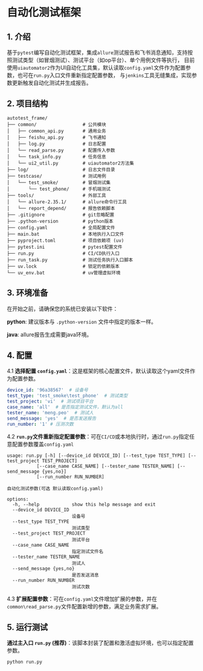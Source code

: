 # 自动化测试框架

## 1. 介绍

基于`pytest`编写自动化测试框架，集成`allure`测试报告和飞书消息通知，支持按照测试类型（如冒烟测试）、测试平台（如op平台）、单个用例文件等执行，
目前使用`uiautomator2`作为UI自动化工具集，默认读取`config.yaml`文件作为配置参数，也可在`run.py`入口文件重新指定配置参数，
与`jenkins`工具无缝集成，实现参数更新触发自动化测试并生成报告。

## 2. 项目结构

```
autotest_frame/
├── common/                 # 公共模块
│   ├── common_api.py       # 通用业务
│   ├── feishu_api.py       # 飞书通知
│   ├── log.py              # 日志配置
│   └── read_parse.py       # 配置传入参数
│   └── task_info.py        # 任务信息
│   └── ui2_util.py         # uiautomator2方法集
├── log/                    # 日志文件目录
├── testcase/               # 测试用例
│   └── test_smoke/         # 冒烟测试集
│       └── test_phone/     # 手机端测试
├── tools/                  # 外部工具
│   └── allure-2.35.1/      # allure命令行工具
│   └── report_depend/      # 报告依赖脚本
├── .gitignore              # git忽略配置
├── .python-version         # python版本
├── config.yaml             # 全局配置文件
├── main.bat                # 本地执行入口文件
├── pyproject.toml          # 项目依赖项 (uv)
├── pytest.ini              # pytest配置文件
├── run.py                  # CI/CD执行入口
├── run_task.py             # 测试任务执行入口脚本
├── uv.lock                 # 锁定的依赖版本 
└── uv_env.bat              # uv管理虚拟环境 
```

## 3. 环境准备

在开始之前，请确保您的系统已安装以下软件：

   **python**: 建议版本与 `.python-version` 文件中指定的版本一样。

   **java**: allure报告生成需要java环境。

## 4. 配置

4.1 **选择配置 `config.yaml`**：这是框架的核心配置文件，默认读取这个yaml文件作为配置参数。
   ```yaml
   device_id: '96a38567'  # 设备号
   test_type: 'test_smoke\test_phone'  # 测试类型
   test_project: 'vi'  # 测试项目平台
   case_name: 'all'  # 是否指定测试文件，默认为all
   tester_name: 'meng.peo'  # 测试人
   send_message: 'yes'  # 是否发送报告
   run_number: '1' # 压测次数
   ```
4.2 **`run.py`文件重新指定配置参数**：可在`CI/CD`或本地执行时，通过`run.py`指定任意配置参数覆盖`config.yaml`
   ```text
   usage: run.py [-h] [--device_id DEVICE_ID] [--test_type TEST_TYPE] [--test_project TEST_PROJECT]
              [--case_name CASE_NAME] [--tester_name TESTER_NAME] [--send_message {yes,no}]       
              [--run_number RUN_NUMBER]
   
   自动化测试参数(可选 默认读取config.yaml)
   
   options:
     -h, --help            show this help message and exit
     --device_id DEVICE_ID
                           设备号
     --test_type TEST_TYPE
                           测试类型
     --test_project TEST_PROJECT
                           测试平台
     --case_name CASE_NAME
                           指定测试文件名
     --tester_name TESTER_NAME
                           测试人
     --send_message {yes,no}
                           是否发送消息
     --run_number RUN_NUMBER
                           测试次数

   ```
4.3 **扩展配置参数**：可在`config.yaml`文件增加扩展的参数，并在`common\read_parse.py`文件配置新增的参数，满足业务需求扩展。
   
## 5. 运行测试

   **通过主入口 `run.py` (推荐)**：该脚本封装了配置和激活虚拟环境，也可以指定配置参数。
   ```bash
   python run.py
   ```